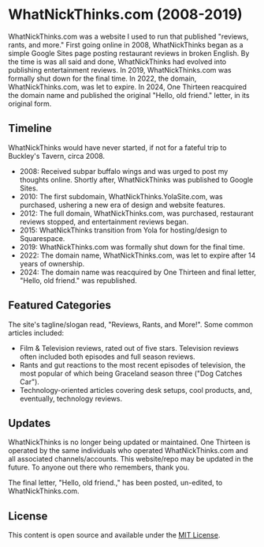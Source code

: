 # WhatNickThinks.com (2008-2019)

WhatNickThinks.com was a website I used to run that published "reviews, rants, and more." First going online in 2008, WhatNickThinks began as a simple Google Sites page posting restaurant reviews in broken English. By the time is was all said and done, WhatNickThinks had evolved into publishing entertainment reviews. In 2019, WhatNickThinks.com was formally shut down for the final time. In 2022, the domain, WhatNickThinks.com, was let to expire. In 2024, One Thirteen reacquired the domain name and published the original "Hello, old friend." letter, in its original form.

## Timeline

WhatNickThinks would have never started, if not for a fateful trip to Buckley's Tavern, circa 2008.
- 2008: Received subpar buffalo wings and was urged to post my thoughts online. Shortly after, WhatNickThinks was published to Google Sites.
- 2010: The first subdomain, WhatNickThinks.YolaSite.com, was purchased, ushering a new era of design and website features.
- 2012: The full domain, WhatNickThinks.com, was purchased, restaurant reviews stopped, and entertainment reviews began.
- 2015: WhatNickThinks transition from Yola for hosting/design to Squarespace.
- 2019: WhatNickThinks.com was formally shut down for the final time.
- 2022: The domain name, WhatNickThinks.com, was let to expire after 14 years of ownership.
- 2024: The domain name was reacquired by One Thirteen and final letter, "Hello, old friend." was republished.

## Featured Categories

The site's tagline/slogan read, "Reviews, Rants, and More!". Some common articles included:
- Film & Television reviews, rated out of five stars. Television reviews often included both episodes and full season reviews.
- Rants and gut reactions to the most recent episodes of television, the most popular of which being Graceland season three ("Dog Catches Car").
- Technology-oriented articles covering desk setups, cool products, and, eventually, technology reviews.

## Updates

WhatNickThinks is no longer being updated or maintained. One Thirteen is operated by the same individuals who operated WhatNickThinks.com and all associated channels/accounts. This website/repo may be updated in the future. To anyone out there who remembers, thank you.

The final letter, "Hello, old friend.," has been posted, un-edited, to WhatNickThinks.com.

## License

This content is open source and available under the [MIT License](LICENSE).